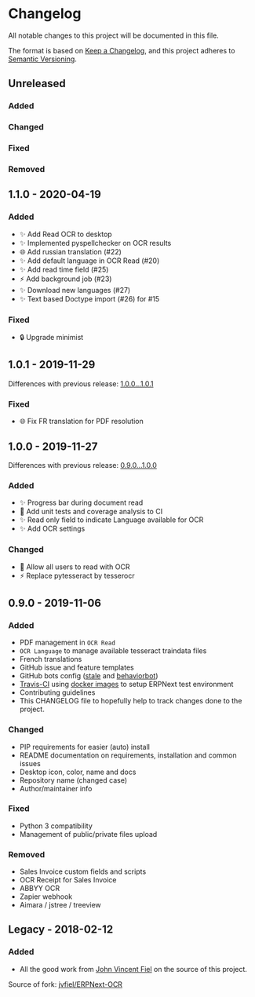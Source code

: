 # Changelog

All notable changes to this project will be documented in this file.

The format is based on [Keep a Changelog](https://keepachangelog.com/en/1.0.0/), and this project adheres to [Semantic Versioning](https://semver.org/spec/v2.0.0.html).

## Unreleased

### Added

### Changed

### Fixed

### Removed

<a name="1.1.0"></a>

## 1.1.0 - 2020-04-19

### Added

-   ✨ Add Read OCR to desktop 
-   ✨ Implemented pyspellchecker on OCR results
-   🌐 Add russian translation (#22)
-   ✨ Add default language in OCR Read (#20)
-   ✨ Add read time field (#25)
-   ⚡️ Add background job (#23)
-   ✨ Download new languages (#27)
-   ✨ Text based Doctype import (#26) for #15

### Fixed

-   🔒 Upgrade minimist

<a name="1.0.1"></a>

## 1.0.1 - 2019-11-29

Differences with previous release: [1.0.0...1.0.1](https://github.com/Monogramm/erpnext_ocr/compare/1.0.0...1.0.1)

### Fixed

-   :globe_with_meridians: Fix FR translation for PDF resolution

<a name="1.0.0"></a>

## 1.0.0 - 2019-11-27

Differences with previous release: [0.9.0...1.0.0](https://github.com/Monogramm/erpnext_ocr/compare/0.9.0...1.0.0)

### Added

-   :sparkles: Progress bar during document read
-   :construction_worker: Add unit tests and coverage analysis to CI
-   :sparkles: Read only field to indicate Language available for OCR
-   :sparkles: Add OCR settings

### Changed

-   :wrench: Allow all users to read with OCR
-   :zap: Replace pytesseract by tesserocr

<a name="0.9.0"></a>

## 0.9.0 - 2019-11-06

### Added

-   PDF management in `OCR Read`
-   `OCR Language` to manage available tesseract traindata files
-   French translations
-   GitHub issue and feature templates
-   GitHub bots config ([stale](https://github.com/apps/stale) and [behaviorbot](https://github.com/behaviorbot))
-   [Travis-CI](https://travis-ci.org/) using [docker images](https://github.com/Monogramm/docker-erpnext) to setup ERPNext test environment
-   Contributing guidelines
-   This CHANGELOG file to hopefully help to track changes done to the project.

### Changed

-   PIP requirements for easier (auto) install
-   README documentation on requirements, installation and common issues
-   Desktop icon, color, name and docs
-   Repository name (changed case)
-   Author/maintainer info

### Fixed

-   Python 3 compatibility
-   Management of public/private files upload

### Removed

-   Sales Invoice custom fields and scripts
-   OCR Receipt for Sales Invoice
-   ABBYY OCR
-   Zapier webhook
-   Aimara / jstree / treeview

## Legacy - 2018-02-12

### Added

-   All the good work from [John Vincent Fiel](https://github.com/jvfiel) on the source of this project.

Source of fork: [jvfiel/ERPNext-OCR](https://github.com/jvfiel/ERPNext-OCR/tree/master)
